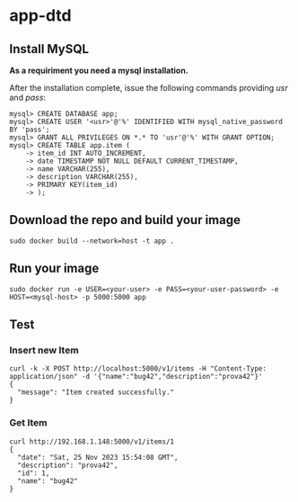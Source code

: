 # app-dtd

## Install MySQL
**As a requiriment you need a mysql installation.**

After the installation complete, issue the following commands providing _usr_ and *pass*:
```
mysql> CREATE DATABASE app;
mysql> CREATE USER '<usr>'@'%' IDENTIFIED WITH mysql_native_password BY 'pass';
mysql> GRANT ALL PRIVILEGES ON *.* TO 'usr'@'%' WITH GRANT OPTION;
mysql> CREATE TABLE app.item (
    -> item_id INT AUTO_INCREMENT,
    -> date TIMESTAMP NOT NULL DEFAULT CURRENT_TIMESTAMP,
    -> name VARCHAR(255),
    -> description VARCHAR(255),
    -> PRIMARY KEY(item_id)
    -> );
```

## Download the repo and build your image
```
sudo docker build --network=host -t app .
```
## Run your image
```
sudo docker run -e USER=<your-user> -e PASS=<your-user-password> -e HOST=<mysql-host> -p 5000:5000 app
```

## Test
### Insert new Item
```
curl -k -X POST http://localhost:5000/v1/items -H "Content-Type: application/json" -d '{"name":"bug42","description":"prova42"}'
{
  "message": "Item created successfully."
}
```
### Get Item
```
curl http://192.168.1.148:5000/v1/items/1
{
  "date": "Sat, 25 Nov 2023 15:54:08 GMT",
  "description": "prova42",
  "id": 1,
  "name": "bug42"
}
```


